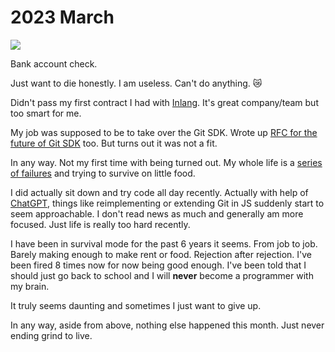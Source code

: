 # 2023 March

![](https://images.nikiv.dev/broke-again-23.jpeg)

Bank account check.

Just want to die honestly. I am useless. Can't do anything. 😿

Didn't pass my first contract I had with [Inlang](https://inlang.com/). It's great company/team but too smart for me.

My job was supposed to be to take over the Git SDK. Wrote up [RFC for the future of Git SDK](https://github.com/inlang/inlang/pull/455) too. But turns out it was not a fit.

In any way. Not my first time with being turned out. My whole life is a [series of failures](../../health/depression.md) and trying to survive on little food.

I did actually sit down and try code all day recently. Actually with help of [ChatGPT](../../machine-learning/chatgpt.md), things like reimplementing or extending Git in JS suddenly start to seem approachable. I don't read news as much and generally am more focused. Just life is really too hard recently. 

I have been in survival mode for the past 6 years it seems. From job to job. Barely making enough to make rent or food. Rejection after rejection. I've been fired 8 times now for now being good enough. I've been told that I should just go back to school and I will **never** become a programmer with my brain. 

It truly seems daunting and sometimes I just want to give up. 

In any way, aside from above, nothing else happened this month. Just never ending grind to live.



